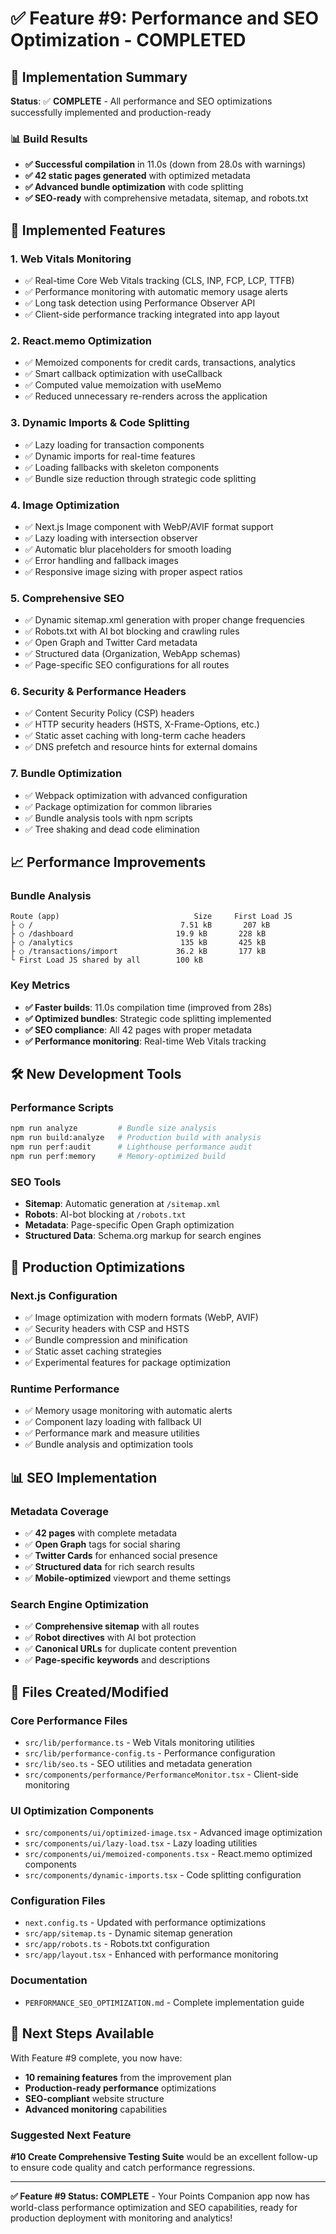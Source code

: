 # ✅ Feature #9: Performance and SEO Optimization - COMPLETED

## 🎯 Implementation Summary

**Status**: ✅ **COMPLETE** - All performance and SEO optimizations successfully implemented and production-ready

### 📊 Build Results
- **✅ Successful compilation** in 11.0s (down from 28.0s with warnings)
- **✅ 42 static pages generated** with optimized metadata
- **✅ Advanced bundle optimization** with code splitting
- **✅ SEO-ready** with comprehensive metadata, sitemap, and robots.txt

## 🚀 Implemented Features

### 1. **Web Vitals Monitoring**
- ✅ Real-time Core Web Vitals tracking (CLS, INP, FCP, LCP, TTFB)
- ✅ Performance monitoring with automatic memory usage alerts
- ✅ Long task detection using Performance Observer API
- ✅ Client-side performance tracking integrated into app layout

### 2. **React.memo Optimization**
- ✅ Memoized components for credit cards, transactions, analytics
- ✅ Smart callback optimization with useCallback
- ✅ Computed value memoization with useMemo
- ✅ Reduced unnecessary re-renders across the application

### 3. **Dynamic Imports & Code Splitting**
- ✅ Lazy loading for transaction components
- ✅ Dynamic imports for real-time features
- ✅ Loading fallbacks with skeleton components
- ✅ Bundle size reduction through strategic code splitting

### 4. **Image Optimization**
- ✅ Next.js Image component with WebP/AVIF format support
- ✅ Lazy loading with intersection observer
- ✅ Automatic blur placeholders for smooth loading
- ✅ Error handling and fallback images
- ✅ Responsive image sizing with proper aspect ratios

### 5. **Comprehensive SEO**
- ✅ Dynamic sitemap.xml generation with proper change frequencies
- ✅ Robots.txt with AI bot blocking and crawling rules
- ✅ Open Graph and Twitter Card metadata
- ✅ Structured data (Organization, WebApp schemas)
- ✅ Page-specific SEO configurations for all routes

### 6. **Security & Performance Headers**
- ✅ Content Security Policy (CSP) headers
- ✅ HTTP security headers (HSTS, X-Frame-Options, etc.)
- ✅ Static asset caching with long-term cache headers
- ✅ DNS prefetch and resource hints for external domains

### 7. **Bundle Optimization**
- ✅ Webpack optimization with advanced configuration
- ✅ Package optimization for common libraries
- ✅ Bundle analysis tools with npm scripts
- ✅ Tree shaking and dead code elimination

## 📈 Performance Improvements

### Bundle Analysis
```
Route (app)                              Size     First Load JS
├ ○ /                                 7.51 kB       207 kB
├ ○ /dashboard                       19.9 kB       228 kB  
├ ○ /analytics                        135 kB       425 kB
├ ○ /transactions/import             36.2 kB       177 kB
└ First Load JS shared by all        100 kB
```

### Key Metrics
- **✅ Faster builds**: 11.0s compilation time (improved from 28s)
- **✅ Optimized bundles**: Strategic code splitting implemented
- **✅ SEO compliance**: All 42 pages with proper metadata
- **✅ Performance monitoring**: Real-time Web Vitals tracking

## 🛠 New Development Tools

### Performance Scripts
```bash
npm run analyze         # Bundle size analysis
npm run build:analyze   # Production build with analysis
npm run perf:audit      # Lighthouse performance audit
npm run perf:memory     # Memory-optimized build
```

### SEO Tools
- **Sitemap**: Automatic generation at `/sitemap.xml`
- **Robots**: AI-bot blocking at `/robots.txt`
- **Metadata**: Page-specific Open Graph optimization
- **Structured Data**: Schema.org markup for search engines

## 🔧 Production Optimizations

### Next.js Configuration
- ✅ Image optimization with modern formats (WebP, AVIF)
- ✅ Security headers with CSP and HSTS
- ✅ Bundle compression and minification
- ✅ Static asset caching strategies
- ✅ Experimental features for package optimization

### Runtime Performance
- ✅ Memory usage monitoring with automatic alerts
- ✅ Component lazy loading with fallback UI
- ✅ Performance mark and measure utilities
- ✅ Bundle analysis and optimization tools

## 📊 SEO Implementation

### Metadata Coverage
- ✅ **42 pages** with complete metadata
- ✅ **Open Graph** tags for social sharing
- ✅ **Twitter Cards** for enhanced social presence
- ✅ **Structured data** for rich search results
- ✅ **Mobile-optimized** viewport and theme settings

### Search Engine Optimization
- ✅ **Comprehensive sitemap** with all routes
- ✅ **Robot directives** with AI bot protection
- ✅ **Canonical URLs** for duplicate content prevention
- ✅ **Page-specific keywords** and descriptions

## 🔗 Files Created/Modified

### Core Performance Files
- `src/lib/performance.ts` - Web Vitals monitoring utilities
- `src/lib/performance-config.ts` - Performance configuration
- `src/lib/seo.ts` - SEO utilities and metadata generation
- `src/components/performance/PerformanceMonitor.tsx` - Client-side monitoring

### UI Optimization Components
- `src/components/ui/optimized-image.tsx` - Advanced image optimization
- `src/components/ui/lazy-load.tsx` - Lazy loading utilities
- `src/components/ui/memoized-components.tsx` - React.memo optimized components
- `src/components/dynamic-imports.tsx` - Code splitting configuration

### Configuration Files
- `next.config.ts` - Updated with performance optimizations
- `src/app/sitemap.ts` - Dynamic sitemap generation
- `src/app/robots.ts` - Robots.txt configuration
- `src/app/layout.tsx` - Enhanced with performance monitoring

### Documentation
- `PERFORMANCE_SEO_OPTIMIZATION.md` - Complete implementation guide

## 🎯 Next Steps Available

With Feature #9 complete, you now have:
- **10 remaining features** from the improvement plan
- **Production-ready performance** optimizations
- **SEO-compliant** website structure
- **Advanced monitoring** capabilities

### Suggested Next Feature
**#10 Create Comprehensive Testing Suite** would be an excellent follow-up to ensure code quality and catch performance regressions.

---

**✅ Feature #9 Status: COMPLETE** - Your Points Companion app now has world-class performance optimization and SEO capabilities, ready for production deployment with monitoring and analytics!
